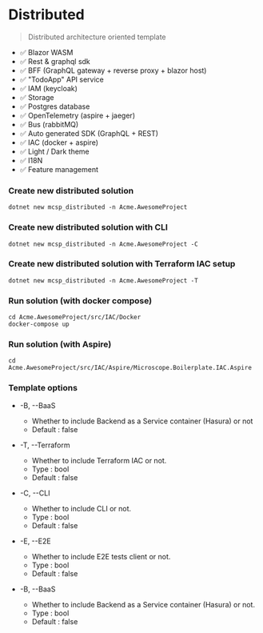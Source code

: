 # Distributed

> Distributed architecture oriented template

* ✅ Blazor WASM
* ✅ Rest & graphql sdk
* ✅ BFF (GraphQL gateway + reverse proxy + blazor host)
* ✅ "TodoApp" API service
* ✅ IAM (keycloak)
* ✅ Storage
* ✅ Postgres database
* ✅ OpenTelemetry (aspire + jaeger)
* ✅ Bus (rabbitMQ)
* ✅ Auto generated SDK (GraphQL + REST)
* ✅ IAC (docker + aspire)
* ✅ Light / Dark theme
* ✅ I18N
* ✅ Feature management


### Create new distributed solution
```console
dotnet new mcsp_distributed -n Acme.AwesomeProject
```

### Create new distributed solution with CLI
```console
dotnet new mcsp_distributed -n Acme.AwesomeProject -C
```

### Create new distributed solution with Terraform IAC setup
```console
dotnet new mcsp_distributed -n Acme.AwesomeProject -T
```

### Run solution (with docker compose)
```console
cd Acme.AwesomeProject/src/IAC/Docker
docker-compose up
```

### Run solution (with Aspire)
```console
cd Acme.AwesomeProject/src/IAC/Aspire/Microscope.Boilerplate.IAC.Aspire
```

### Template options

* -B, --BaaS 
    * Whether to include Backend as a Service container (Hasura) or not
    * Default : false

* -T, --Terraform  
    * Whether to include Terraform IAC or not.
    * Type : bool
    * Default : false

* -C, --CLI
    * Whether to include CLI or not.
    * Type : bool
    * Default : false

* -E, --E2E
    * Whether to include E2E tests client or not.
    * Type : bool
    * Default : false

* -B, --BaaS
    * Whether to include Backend as a Service container (Hasura) or not.
    * Type : bool
    * Default : false
